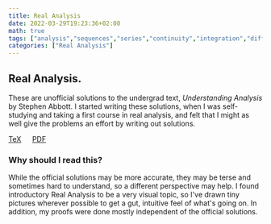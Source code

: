 ```yaml
---
title: Real Analysis
date: 2022-03-29T19:23:36+02:00
math: true
tags: ["analysis","sequences","series","continuity","integration","differentiability","uniform-convergence"]
categories: ["Real Analysis"]
---
```


## Real Analysis.

These are unofficial solutions to the undergrad text, *Understanding Analysis* by Stephen Abbott. I started writing these solutions, when I was self-studying and taking a first course in real analysis, and felt that I might as well give the problems an effort by writing out solutions.
 
[TeX](./../real-analysis.tex) &emsp; [PDF](./../../../../real-analysis.pdf)

### Why should I read this?

While the official solutions may be more accurate, they may be terse and sometimes hard to understand, so a different perspective may help. I found introductory Real Analysis to be a very visual topic, so I've drawn tiny pictures wherever possible to get a gut, intuitive feel of what's going on. In addition, my proofs were done mostly independent of the official solutions.

